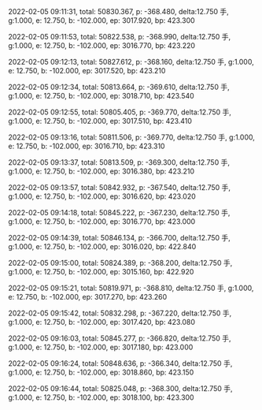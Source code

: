 2022-02-05 09:11:31, total: 50830.367, p: -368.480, delta:12.750 手, g:1.000, e: 12.750, b: -102.000, ep: 3017.920, bp: 423.300

2022-02-05 09:11:53, total: 50822.538, p: -368.990, delta:12.750 手, g:1.000, e: 12.750, b: -102.000, ep: 3016.770, bp: 423.220

2022-02-05 09:12:13, total: 50827.612, p: -368.160, delta:12.750 手, g:1.000, e: 12.750, b: -102.000, ep: 3017.520, bp: 423.210

2022-02-05 09:12:34, total: 50813.664, p: -369.610, delta:12.750 手, g:1.000, e: 12.750, b: -102.000, ep: 3018.710, bp: 423.540

2022-02-05 09:12:55, total: 50805.405, p: -369.770, delta:12.750 手, g:1.000, e: 12.750, b: -102.000, ep: 3017.510, bp: 423.410

2022-02-05 09:13:16, total: 50811.506, p: -369.770, delta:12.750 手, g:1.000, e: 12.750, b: -102.000, ep: 3016.710, bp: 423.310

2022-02-05 09:13:37, total: 50813.509, p: -369.300, delta:12.750 手, g:1.000, e: 12.750, b: -102.000, ep: 3016.380, bp: 423.210

2022-02-05 09:13:57, total: 50842.932, p: -367.540, delta:12.750 手, g:1.000, e: 12.750, b: -102.000, ep: 3016.620, bp: 423.020

2022-02-05 09:14:18, total: 50845.222, p: -367.230, delta:12.750 手, g:1.000, e: 12.750, b: -102.000, ep: 3016.770, bp: 423.000

2022-02-05 09:14:39, total: 50846.134, p: -366.700, delta:12.750 手, g:1.000, e: 12.750, b: -102.000, ep: 3016.020, bp: 422.840

2022-02-05 09:15:00, total: 50824.389, p: -368.200, delta:12.750 手, g:1.000, e: 12.750, b: -102.000, ep: 3015.160, bp: 422.920

2022-02-05 09:15:21, total: 50819.971, p: -368.810, delta:12.750 手, g:1.000, e: 12.750, b: -102.000, ep: 3017.270, bp: 423.260

2022-02-05 09:15:42, total: 50832.298, p: -367.220, delta:12.750 手, g:1.000, e: 12.750, b: -102.000, ep: 3017.420, bp: 423.080

2022-02-05 09:16:03, total: 50845.277, p: -366.820, delta:12.750 手, g:1.000, e: 12.750, b: -102.000, ep: 3017.180, bp: 423.000

2022-02-05 09:16:24, total: 50848.636, p: -366.340, delta:12.750 手, g:1.000, e: 12.750, b: -102.000, ep: 3018.860, bp: 423.150

2022-02-05 09:16:44, total: 50825.048, p: -368.300, delta:12.750 手, g:1.000, e: 12.750, b: -102.000, ep: 3018.100, bp: 423.300